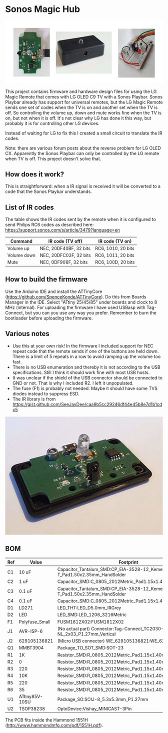 # Sonos Magic Hub

![Project pictures](images/sonos_magic_hub.jpg)

This project contains firmware and hardware design files for using the LG Magic Remote that comes with LG OLED C9 TV with a Sonos Playbar. Sonos Playbar already has support for universal remotes, but the LG Magic Remote sends one set of codes when the TV is on and another set when the TV is off. So controlling the volume up, down and mute works fine when the TV is on, but not when it is off. It's not clear why LG has done it this way, but probably it is for controlling other LG devices.

Instead of waiting for LG to fix this I created a small circuit to translate the IR codes.

Note: there are various forum posts about the reverse problem for LG OLED CX. Apparently the Sonos Playbar can only be controlled by the LG remote when TV is off. This project doesn't solve that.

## How does it work?

This is straightforward: when a IR signal is received it will be converted to a code that the Sonos Playbar understands.

## List of IR codes

The table shows the IR codes sent by the remote when it is configured to send Philips RC6 codes as described here: https://support.sonos.com/s/article/3479?language=en

| Command     | IR code (TV off)         | IR code (TV on)    |
|-------------|--------------------------|--------------------|
| Volume up   | NEC, 20DF40BF, 32 bits   | RC6, 1010, 20 bits |
| Volume down | NEC, 20DFC03F, 32 bits   | RC6, 1011, 20 bits |
| Mute        | NEC, 0DF906F, 32 bits    | RC6, 100D, 20 bits |

## How to build the firmware

Use the Arduino IDE and install the ATTinyCore (https://github.com/SpenceKonde/ATTinyCore). Do this from Boards Manager in the IDE. Select "ATtiny 25/45/85" under boards and clock to 8 MHz (internal). For uploading the firmware I have used USBasp with Tag-Connect, but you can you use any way you prefer. Remember to burn the bootloader before uploading the firmware.

## Various notes

* Use this at your own risk! In the firmware I included support for NEC repeat code that the remote sends if one of the buttons are held down. There is a limit of 5 repeats in a row to avoid ramping up the volume too fast.
* There is no USB enumeration and thereby it is not according to the USB specifications. Still I think it should work fine with most USB hosts.
* It was unclear if the shield of the USB connector should be connected to GND or not. That is why I included R2. I left it unpopulated.
* The fuse (F1) is probably not needed. Maybe it should have some TVS diodes instead to suppress ESD.
* The IR library is from https://gist.github.com/SeeJayDee/caa9b5cc29246df44e45b8e7d1b1cdc5

![PCB](images/pcb_2.jpg)

## BOM

|Ref|Value         |Footprint                                                                 |
|---|--------------|--------------------------------------------------------------------------|
|C1 |10 uF         |Capacitor_Tantalum_SMD:CP_EIA-3528-12_Kemet-T_Pad1.50x2.35mm_HandSolder   |
|C2 |1 uF          |Capacitor_SMD:C_0805_2012Metric_Pad1.15x1.40mm_HandSolder                 |
|C3 |0.1 uF        |Capacitor_Tantalum_SMD:CP_EIA-3528-12_Kemet-T_Pad1.50x2.35mm_HandSolder   |
|C4 |0.1 uF        |Capacitor_SMD:C_0805_2012Metric_Pad1.15x1.40mm_HandSolder                 |
|D1 |LD271         |LED_THT:LED_D5.0mm_IRGrey                                                 |
|D2 |LED           |LED_SMD:LED_1206_3216Metric                                               |
|F1 |Polyfuse_Small|FUSM1812X02:FUSM1812X02                                                   |
|J1 |AVR-ISP-6     |(No actual part) Connector:Tag-Connect_TC2030-IDC-NL_2x03_P1.27mm_Vertical|
|J2 |629105136821  |(Micro USB connector) WE_629105136821:WE_629105136821                     |
|Q1 |MMBT3904      |Package_TO_SOT_SMD:SOT-23                                                 |
|R1 |1K            |Resistor_SMD:R_0805_2012Metric_Pad1.15x1.40mm_HandSolder                  |
|R2 |0             |Resistor_SMD:R_0805_2012Metric_Pad1.15x1.40mm_HandSolder                  |
|R3 |220           |Resistor_SMD:R_0805_2012Metric_Pad1.15x1.40mm_HandSolder                  |
|R4 |10K           |Resistor_SMD:R_0805_2012Metric_Pad1.15x1.40mm_HandSolder                  |
|R5 |220           |Resistor_SMD:R_0805_2012Metric_Pad1.15x1.40mm_HandSolder                  |
|R6 |35            |Resistor_SMD:R_0805_2012Metric_Pad1.15x1.40mm_HandSolder                  |
|U1 |ATtiny85V-10SU|Package_SO:SOIJ-8_5.3x5.3mm_P1.27mm                                       |
|U2 |TSOP38238     |OptoDevice:Vishay_MINICAST-3Pin                                           |

The PCB fits inside the Hammond 1551H (http://www.hammondmfg.com/pdf/1551H.pdf).
